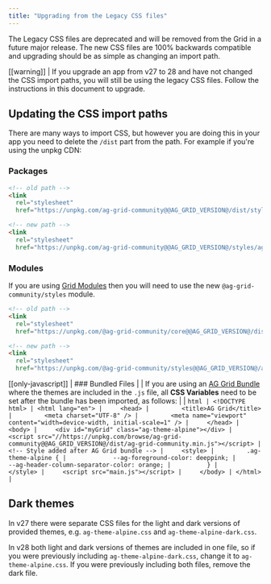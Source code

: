 ```yaml
---
title: "Upgrading from the Legacy CSS files"
---
```


The Legacy CSS files are deprecated and will be removed from the Grid in a future major release. The new CSS files are 100% backwards compatible and upgrading should be as simple as changing an import path.

[[warning]]
| If you upgrade an app from v27 to 28 and have not changed the CSS import paths, you will still be using the legacy CSS files. Follow the instructions in this document to upgrade.

## Updating the CSS import paths

There are many ways to import CSS, but however you are doing this in your app you need to delete the `/dist` part from the path. For example if you're using the unpkg CDN:

### Packages

```html
<!-- old path -->
<link
  rel="stylesheet"
  href="https://unpkg.com/ag-grid-community@@AG_GRID_VERSION@/dist/styles/ag-grid.css" />

<!-- new path -->
<link
  rel="stylesheet"
  href="https://unpkg.com/ag-grid-community@@AG_GRID_VERSION@/styles/ag-grid.css" />
```

### Modules

If you are using [Grid Modules](/modules/) then you will need to use the new `@ag-grid-community/styles` module.

```html
<!-- old path -->
<link
  rel="stylesheet"
  href="https://unpkg.com/@ag-grid-community/core@@AG_GRID_VERSION@/dist/styles/ag-grid.css" />

<!-- new path -->
<link
  rel="stylesheet"
  href="https://unpkg.com/@ag-grid-community/styles@@AG_GRID_VERSION@/ag-grid.css" />
```

[[only-javascript]]
| ### Bundled Files
|
| If you are using an [AG Grid Bundle](/download/#download-ag-grid-bundle) where the themes are included in the `.js` file, all **CSS Variables** need to be set after the bundle has been imported, as follows: 
|
| ```html
| <!DOCTYPE html>
| <html lang="en">
|     <head>
|         <title>AG Grid</title>
|         <meta charset="UTF-8" />
|         <meta name="viewport" content="width=device-width, initial-scale=1" />
|     </head>
|     <body>
|     <div id="myGrid" class="ag-theme-alpine"></div>
|     <script src="//https://unpkg.com/browse/ag-grid-community@@AG_GRID_VERSION@/dist/ag-grid-community.min.js"></script>
|     <!-- Style added after AG Grid bundle -->
|     <style>
|         .ag-theme-alpine {
|             --ag-foreground-color: deeppink;
|             --ag-header-column-separator-color: orange;
|          }
|     </style>
|     <script src="main.js"></script>
|     </body>
| </html>
|```

## Dark themes

In v27 there were separate CSS files for the light and dark versions of provided themes, e.g. `ag-theme-alpine.css` and `ag-theme-alpine-dark.css`.

In v28 both light and dark versions of themes are included in one file, so if you were previously including `ag-theme-alpine-dark.css`, change it to `ag-theme-alpine.css`. If you were previously including both files, remove the dark file.
